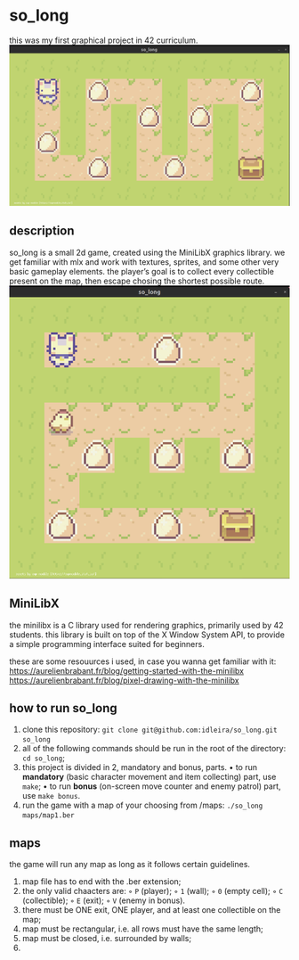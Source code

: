 # so_long 
this was my first graphical project in 42 curriculum. 
![simple so_long map](map.png)

## description
so_long is a small 2d game, created using the MiniLibX graphics library.
we get familiar with mlx and work with textures, sprites, and some other very basic gameplay elements.
the player’s goal is to collect every collectible present on the map, then escape chosing the shortest possible route.
![so_long bonus map](map_bonus.gif)

## MiniLibX
the minilibx is a C library used for rendering graphics, primarily used by 42 students.
this library is built on top of the X Window System API, to provide a simple programming interface suited for beginners.

these are some resouurces i used, in case you wanna get familiar with it:
https://aurelienbrabant.fr/blog/getting-started-with-the-minilibx
https://aurelienbrabant.fr/blog/pixel-drawing-with-the-minilibx

## how to run so_long
1. clone this repository: `git clone git@github.com:idleira/so_long.git so_long`
2. all of the following commands should be run in the root of the directory: `cd so_long`;
3. this project is divided in 2, mandatory and bonus, parts.
   • to run **mandatory** (basic character movement and item collecting) part, use `make`;
   • to run **bonus** (on-screen move counter and enemy patrol) part, use `make bonus`.
4. run the game with a map of your choosing from /maps: `./so_long maps/map1.ber`

## maps
the game will run any map as long as it follows certain guidelines.
1.  map file has to end with the .ber extension;
2. the only valid chaacters are:
   ◦ `P` (player);
   ◦ `1` (wall);
   ◦ `0` (empty cell);
   ◦ `C` (collectible);
   ◦ `E` (exit);
   ◦ `V` (enemy in bonus).
3. there must be ONE exit, ONE player, and at least one collectible on the map;
4. map must be rectangular, i.e. all rows must have the same length;
5. map must be closed, i.e. surrounded by walls;
6. 
